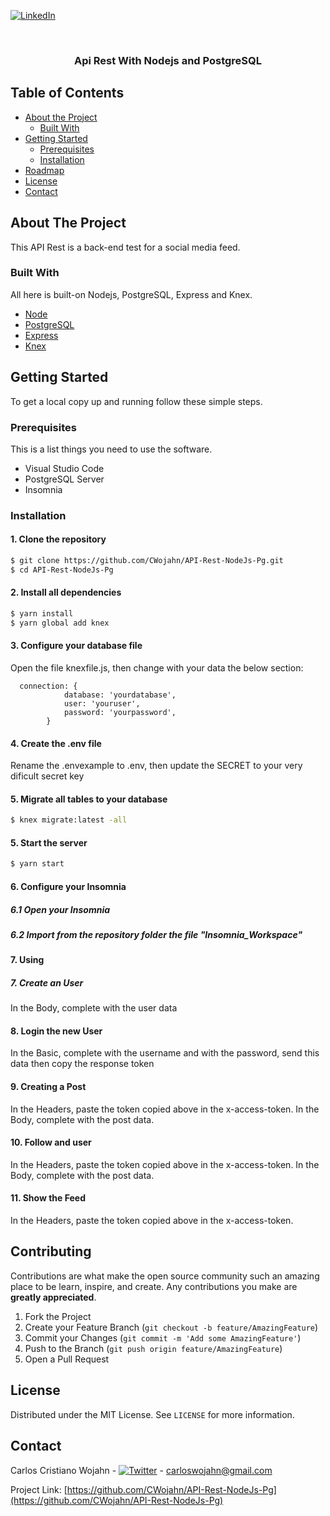 [![LinkedIn][linkedin-shield]][linkedin-url]

<br />
<p align="center">
  <h3 align="center">Api Rest With Nodejs and PostgreSQL</h3>
</p>

<!-- TABLE OF CONTENTS -->

## Table of Contents

- [About the Project](#about-the-project)
  - [Built With](#built-with)
- [Getting Started](#getting-started)
  - [Prerequisites](#prerequisites)
  - [Installation](#installation)
- [Roadmap](#roadmap)
- [License](#license)
- [Contact](#contact)

## About The Project

This API Rest is a back-end test for a social media feed.

### Built With

All here is built-on Nodejs, PostgreSQL, Express and Knex.

- [Node](https://nodejs.org/en/)
- [PostgreSQL](https://www.postgresql.org/)
- [Express](https://expressjs.com/)
- [Knex](http://knexjs.org/)

<!-- GETTING STARTED -->

## Getting Started

To get a local copy up and running follow these simple steps.

### Prerequisites

This is a list things you need to use the software.

- Visual Studio Code
- PostgreSQL Server
- Insomnia

### Installation

#### 1. Clone the repository

```sh
$ git clone https://github.com/CWojahn/API-Rest-NodeJs-Pg.git
$ cd API-Rest-NodeJs-Pg
```

#### 2. Install all dependencies

```sh
$ yarn install
$ yarn global add knex
```

#### 3. Configure your database file

Open the file knexfile.js, then change with your data the below section:

```JS
  connection: {
			database: 'yourdatabase',
			user: 'youruser',
			password: 'yourpassword',
		}
```

#### 4. Create the .env file

Rename the .envexample to .env, then update the SECRET to your very dificult secret key

#### 5. Migrate all tables to your database

```sh
$ knex migrate:latest -all
```

#### 5. Start the server

```sh
$ yarn start
```

#### 6. Configure your Insomnia

##### 6.1 Open your Insomnia

##### 6.2 Import from the repository folder the file "Insomnia_Workspace"

#### 7. Using

##### 7. Create an User

In the Body, complete with the user data

#### 8. Login the new User

In the Basic, complete with the username and with the password, send this data then copy the response token

#### 9. Creating a Post

In the Headers, paste the token copied above in the x-access-token.
In the Body, complete with the post data.

#### 10. Follow and user

In the Headers, paste the token copied above in the x-access-token.
In the Body, complete with the post data.

#### 11. Show the Feed

In the Headers, paste the token copied above in the x-access-token.

<!-- CONTRIBUTING -->

## Contributing

Contributions are what make the open source community such an amazing place to be learn, inspire, and create. Any contributions you make are **greatly appreciated**.

1. Fork the Project
2. Create your Feature Branch (`git checkout -b feature/AmazingFeature`)
3. Commit your Changes (`git commit -m 'Add some AmazingFeature'`)
4. Push to the Branch (`git push origin feature/AmazingFeature`)
5. Open a Pull Request

<!-- LICENSE -->

## License

Distributed under the MIT License. See `LICENSE` for more information.

<!-- CONTACT -->

## Contact

Carlos Cristiano Wojahn - [![Twitter][twitter-shield]][twitter-url] - carloswojahn@gmail.com

Project Link: [https://github.com/CWojahn/API-Rest-NodeJs-Pg](https://github.com/CWojahn/API-Rest-NodeJs-Pg)

[linkedin-shield]: https://img.shields.io/badge/-LinkedIn-black.svg?style=flat-square&logo=linkedin&colorB=555
[linkedin-url]: https://www.linkedin.com/in/carloswojahn
[twitter-shield]: https://img.shields.io/badge/-@WCsolraC-black.svg?style=flat-square&logo=twitter&colorB=555
[twitter-url]: https://twitter.com/WCsolraC
[github-shield]: https://img.shields.io/badge/-Github-black.svg?style=flat-square&logo=Github&colorB=555
